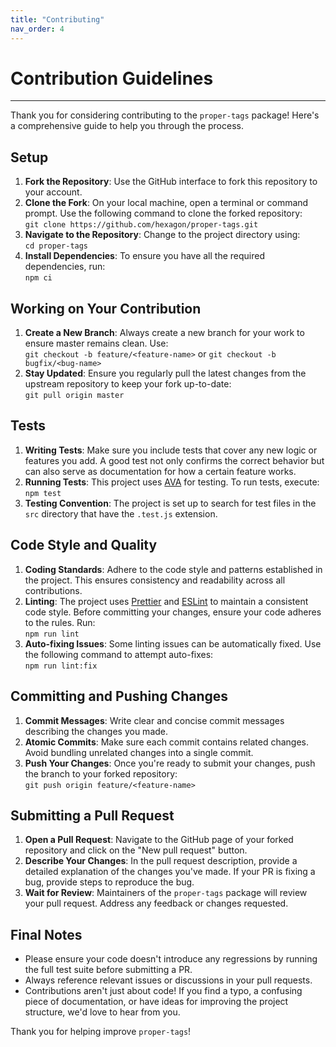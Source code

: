 ```yaml
---
title: "Contributing"
nav_order: 4
---
```


# Contribution Guidelines

---

Thank you for considering contributing to the `proper-tags` package! Here's a
comprehensive guide to help you through the process.

## Setup

1. **Fork the Repository**: Use the GitHub interface to fork this repository to
   your account.
2. **Clone the Fork**: On your local machine, open a terminal or command prompt.
   Use the following command to clone the forked repository:\
   `git clone https://github.com/hexagon/proper-tags.git`
3. **Navigate to the Repository**: Change to the project directory using:\
   `cd proper-tags`
4. **Install Dependencies**: To ensure you have all the required dependencies,
   run:\
   `npm ci`

## Working on Your Contribution

1. **Create a New Branch**: Always create a new branch for your work to ensure
   master remains clean. Use:\
   `git checkout -b feature/<feature-name>` or
   `git checkout -b bugfix/<bug-name>`
2. **Stay Updated**: Ensure you regularly pull the latest changes from the
   upstream repository to keep your fork up-to-date:\
   `git pull origin master`

## Tests

1. **Writing Tests**: Make sure you include tests that cover any new logic or
   features you add. A good test not only confirms the correct behavior but can
   also serve as documentation for how a certain feature works.
2. **Running Tests**: This project uses
   [AVA](https://github.com/sindresorhus/ava) for testing. To run tests,
   execute:\
   `npm test`
3. **Testing Convention**: The project is set up to search for test files in the
   `src` directory that have the `.test.js` extension.

## Code Style and Quality

1. **Coding Standards**: Adhere to the code style and patterns established in
   the project. This ensures consistency and readability across all
   contributions.
2. **Linting**: The project uses
   [Prettier](https://github.com/prettier/prettier) and
   [ESLint](https://github.com/eslint/eslint) to maintain a consistent code
   style. Before committing your changes, ensure your code adheres to the rules.
   Run:\
   `npm run lint`
3. **Auto-fixing Issues**: Some linting issues can be automatically fixed. Use
   the following command to attempt auto-fixes:\
   `npm run lint:fix`

## Committing and Pushing Changes

1. **Commit Messages**: Write clear and concise commit messages describing the
   changes you made.
2. **Atomic Commits**: Make sure each commit contains related changes. Avoid
   bundling unrelated changes into a single commit.
3. **Push Your Changes**: Once you're ready to submit your changes, push the
   branch to your forked repository:\
   `git push origin feature/<feature-name>`

## Submitting a Pull Request

1. **Open a Pull Request**: Navigate to the GitHub page of your forked
   repository and click on the "New pull request" button.
2. **Describe Your Changes**: In the pull request description, provide a
   detailed explanation of the changes you've made. If your PR is fixing a bug,
   provide steps to reproduce the bug.
3. **Wait for Review**: Maintainers of the `proper-tags` package will review
   your pull request. Address any feedback or changes requested.

## Final Notes

- Please ensure your code doesn't introduce any regressions by running the full
  test suite before submitting a PR.
- Always reference relevant issues or discussions in your pull requests.
- Contributions aren't just about code! If you find a typo, a confusing piece of
  documentation, or have ideas for improving the project structure, we'd love to
  hear from you.

Thank you for helping improve `proper-tags`!

```
```
